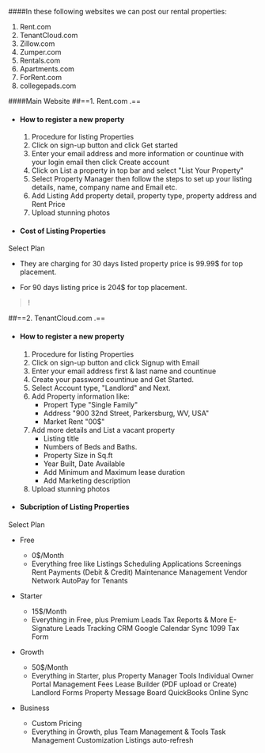 ####In these following websites we can post our rental properties:

1. Rent.com
2. TenantCloud.com
3. Zillow.com
4. Zumper.com
5. Rentals.com
6. Apartments.com
7. ForRent.com
8. collegepads.com



####Main Website
##==1. Rent.com .==


* #### How to register a new property

	1. Procedure for listing Properties
	2. Click on sign-up button and click Get started
	3. Enter your email address and more information or countinue with your login email then click Create account
	4. Click on List a property in top bar and select "List Your Property"
	5. Select Property Manager then follow the steps to set up your listing details, name, company name and Email etc.
	6. Add Listing
	 Add property detail, property type, property address and Rent Price
	 7. Upload stunning photos
* #### Cost of Listing Properties
Select Plan

* They are charging for 30 days listed property price is 99.99$ for top placement.

* For 90 days listing price is 204$ for top placement.


>!

##==2. TenantCloud.com .==

* #### How to register a new property

    1. Procedure for listing Properties
	2. Click on sign-up button and click Signup with Email
	3. Enter your email address first & last name and countinue
	4. Create your password countinue and Get Started.
	5. Select Account type, "Landlord" and Next.
	6. Add Property information like: 
       * Propert Type "Single Family" 
	   * Address "900 32nd Street, Parkersburg, WV, USA"
	   * Market Rent "00$"
    7. Add more details and List a vacant property
       * Listing title
       * Numbers of Beds and Baths.
       * Property Size in Sq.ft
       * Year Built, Date Available
       * Add Minimum and Maximum lease duration
       * Add Marketing description
	8.  Upload stunning photos

* #### Subcription of Listing Properties
Select Plan
* Free
   * 0$/Month
   * Everything free like 
Listings
Scheduling
Applications
Screenings
Rent Payments (Debit & Credit)
Maintenance Management
Vendor Network
AutoPay for Tenants
  
* Starter
   * 15$/Month
   * Everything in Free, plus
Premium Leads
Tax Reports & More
E-Signature
Leads Tracking CRM
Google Calendar Sync
1099 Tax Form
* Growth
   * 50$/Month
   * Everything in Starter, plus
Property Manager Tools
Individual Owner Portal
Management Fees
Lease Builder (PDF upload or Create)
Landlord Forms
Property Message Board
QuickBooks Online Sync
* Business
  * Custom Pricing
  * Everything in Growth, plus
Team Management & Tools
Task Management
Customization
Listings auto-refresh